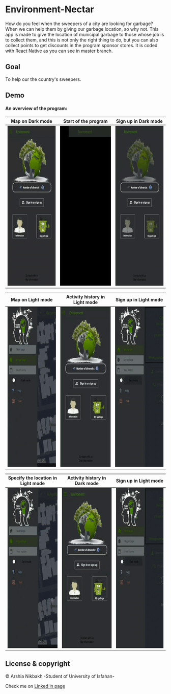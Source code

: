 # Environment-Nectar
How do you feel when the sweepers of a city are looking for garbage? When we can help them by giving our garbage location, so why not. This app is made to give the location of municipal garbage to those whose job is to collect them, and this is not only the right thing to do, but you can also collect points to get discounts in the program sponsor stores. It is coded with React Native as you can see in master branch.

## Goal
To help our the country's sweepers.

## Demo
#### An overview of the program:
|Map on Dark mode|Start of the program|Sign up in Dark mode|
|:-----------:|:-----:|:---------:|
|<img src="garbage%20prioject%20gifs/GarbageStartDark.gif" height="500">|<img src="garbage%20prioject%20gifs/StartAppDark.gif" height="500">|<img src="garbage%20prioject%20gifs/SignInOrSighnUpDark.gif" height="500">|

|Map on Light mode|Activity history in Light mode|Sign up in Light mode|
|:-----------:|:-----:|:---------:|
|<img src="garbage%20prioject%20gifs/GarbageLight.gif" height="500">|<img src="garbage%20prioject%20gifs/StartAppAndHistoryLight.gif" height="500">|<img src="garbage%20prioject%20gifs/SignInOrSighnUpLight.gif" height="500">|

|Specify the location in Light mode|Activity history in Dark mode|Sign up in Light mode|
|:-----------:|:-----:|:---------:|
|<img src="garbage%20prioject%20gifs/GarbageLight.gif" height="500">|<img src="garbage%20prioject%20gifs/HistoryDark.gif" height="500">|<img src="garbage%20prioject%20gifs/SignInOrSighnUpLight.gif" height="500">|

## License & copyright

© Arshia Nikbakh -Student of University of Isfahan-

Check me on [Linked in page](https://www.linkedin.com/in/arshia-nikbakht)
